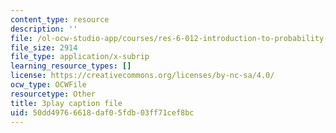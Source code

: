 ```yaml
---
content_type: resource
description: ''
file: /ol-ocw-studio-app/courses/res-6-012-introduction-to-probability-spring-2018/50dd49766618daf05fdb03ff71cef8bc_K-ck5dOsPgQ.srt
file_size: 2914
file_type: application/x-subrip
learning_resource_types: []
license: https://creativecommons.org/licenses/by-nc-sa/4.0/
ocw_type: OCWFile
resourcetype: Other
title: 3play caption file
uid: 50dd4976-6618-daf0-5fdb-03ff71cef8bc
---
```

